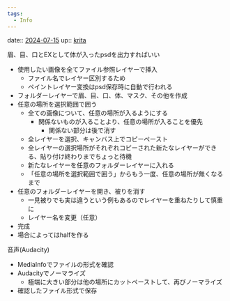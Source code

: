 ```yaml
---
tags:
  - Info
---
```


date:: [2024-07-15](/Daily_Note/2024-07-15.md)
up:: [krita](../Bar/App/krita.md)

眉、目、口とEXとして体が入ったpsdを出力すればいい

- 使用したい画像を全てファイル参照レイヤーで挿入
    - ファイル名でレイヤー区別するため
    - ペイントレイヤー変換はpsd保存時に自動で行われる
- フォルダーレイヤーで眉、目、口、体、マスク、その他を作成
- 任意の場所を選択範囲で囲う
    - 全ての画像について、任意の場所が入るようにする
        - 関係ないものが入ることより、任意の場所が入ることを優先
            - 関係ない部分は後で消す
    - 全レイヤーを選択、キャンバス上でコピーペースト
    - 全レイヤーの選択場所がそれぞれコピーされた新たなレイヤーができる、貼り付け終わりまでちょっと待機
    - 新たなレイヤーを任意のフォルダーレイヤーに入れる
    - 「任意の場所を選択範囲で囲う」からもう一度、任意の場所が無くなるまで
- 任意のフォルダーレイヤーを開き、被りを消す
    - 一見被りでも実は違うという例もあるのでレイヤーを重ねたりして慎重に
    - レイヤー名を変更（任意）
- 完成
- 場合によってはhalfを作る

音声(Audacity)
- MediaInfoでファイルの形式を確認
- Audacityでノーマライズ
    - 極端に大きい部分は他の場所にカットペーストして、再びノーマライズ
- 確認したファイル形式で保存



